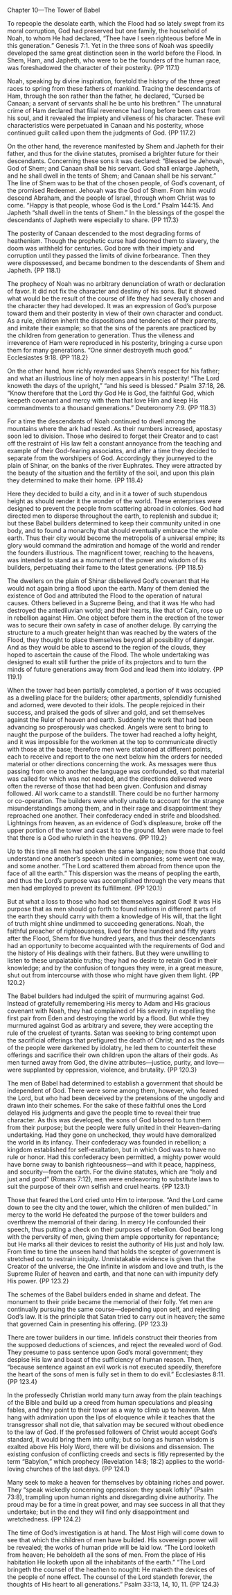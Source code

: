 Chapter 10—The Tower of Babel

To repeople the desolate earth, which the Flood had so lately swept from its moral corruption, God had preserved but one family, the household of Noah, to whom He had declared, “Thee have I seen righteous before Me in this generation.” Genesis 7:1. Yet in the three sons of Noah was speedily developed the same great distinction seen in the world before the Flood. In Shem, Ham, and Japheth, who were to be the founders of the human race, was foreshadowed the character of their posterity. {PP 117.1}

Noah, speaking by divine inspiration, foretold the history of the three great races to spring from these fathers of mankind. Tracing the descendants of Ham, through the son rather than the father, he declared, “Cursed be Canaan; a servant of servants shall he be unto his brethren.” The unnatural crime of Ham declared that filial reverence had long before been cast from his soul, and it revealed the impiety and vileness of his character. These evil characteristics were perpetuated in Canaan and his posterity, whose continued guilt called upon them the judgments of God. {PP 117.2}

On the other hand, the reverence manifested by Shem and Japheth for their father, and thus for the divine statutes, promised a brighter future for their descendants. Concerning these sons it was declared: “Blessed be Jehovah, God of Shem; and Canaan shall be his servant. God shall enlarge Japheth, and he shall dwell in the tents of Shem; and Canaan shall be his servant.” The line of Shem was to be that of the chosen people, of God’s covenant, of the promised Redeemer. Jehovah was the God of Shem. From him would descend Abraham, and the people of Israel, through whom Christ was to come. “Happy is that people, whose God is the Lord.” Psalm 144:15. And Japheth “shall dwell in the tents of Shem.” In the blessings of the gospel the descendants of Japheth were especially to share. {PP 117.3}

The posterity of Canaan descended to the most degrading forms of heathenism. Though the prophetic curse had doomed them to slavery, the doom was withheld for centuries. God bore with their impiety and corruption until they passed the limits of divine forbearance. Then they were dispossessed, and became bondmen to the descendants of Shem and Japheth. {PP 118.1}

The prophecy of Noah was no arbitrary denunciation of wrath or declaration of favor. It did not fix the character and destiny of his sons. But it showed what would be the result of the course of life they had severally chosen and the character they had developed. It was an expression of God’s purpose toward them and their posterity in view of their own character and conduct. As a rule, children inherit the dispositions and tendencies of their parents, and imitate their example; so that the sins of the parents are practiced by the children from generation to generation. Thus the vileness and irreverence of Ham were reproduced in his posterity, bringing a curse upon them for many generations. “One sinner destroyeth much good.” Ecclesiastes 9:18. {PP 118.2}

On the other hand, how richly rewarded was Shem’s respect for his father; and what an illustrious line of holy men appears in his posterity! “The Lord knoweth the days of the upright,” “and his seed is blessed.” Psalm 37:18, 26. “Know therefore that the Lord thy God He is God, the faithful God, which keepeth covenant and mercy with them that love Him and keep His commandments to a thousand generations.” Deuteronomy 7:9. {PP 118.3}

For a time the descendants of Noah continued to dwell among the mountains where the ark had rested. As their numbers increased, apostasy soon led to division. Those who desired to forget their Creator and to cast off the restraint of His law felt a constant annoyance from the teaching and example of their God-fearing associates, and after a time they decided to separate from the worshipers of God. Accordingly they journeyed to the plain of Shinar, on the banks of the river Euphrates. They were attracted by the beauty of the situation and the fertility of the soil, and upon this plain they determined to make their home. {PP 118.4}

Here they decided to build a city, and in it a tower of such stupendous height as should render it the wonder of the world. These enterprises were designed to prevent the people from scattering abroad in colonies. God had directed men to disperse throughout the earth, to replenish and subdue it; but these Babel builders determined to keep their community united in one body, and to found a monarchy that should eventually embrace the whole earth. Thus their city would become the metropolis of a universal empire; its glory would command the admiration and homage of the world and render the founders illustrious. The magnificent tower, reaching to the heavens, was intended to stand as a monument of the power and wisdom of its builders, perpetuating their fame to the latest generations. {PP 118.5}

The dwellers on the plain of Shinar disbelieved God’s covenant that He would not again bring a flood upon the earth. Many of them denied the existence of God and attributed the Flood to the operation of natural causes. Others believed in a Supreme Being, and that it was He who had destroyed the antediluvian world; and their hearts, like that of Cain, rose up in rebellion against Him. One object before them in the erection of the tower was to secure their own safety in case of another deluge. By carrying the structure to a much greater height than was reached by the waters of the Flood, they thought to place themselves beyond all possibility of danger. And as they would be able to ascend to the region of the clouds, they hoped to ascertain the cause of the Flood. The whole undertaking was designed to exalt still further the pride of its projectors and to turn the minds of future generations away from God and lead them into idolatry. {PP 119.1}

When the tower had been partially completed, a portion of it was occupied as a dwelling place for the builders; other apartments, splendidly furnished and adorned, were devoted to their idols. The people rejoiced in their success, and praised the gods of silver and gold, and set themselves against the Ruler of heaven and earth. Suddenly the work that had been advancing so prosperously was checked. Angels were sent to bring to naught the purpose of the builders. The tower had reached a lofty height, and it was impossible for the workmen at the top to communicate directly with those at the base; therefore men were stationed at different points, each to receive and report to the one next below him the orders for needed material or other directions concerning the work. As messages were thus passing from one to another the language was confounded, so that material was called for which was not needed, and the directions delivered were often the reverse of those that had been given. Confusion and dismay followed. All work came to a standstill. There could be no further harmony or co-operation. The builders were wholly unable to account for the strange misunderstandings among them, and in their rage and disappointment they reproached one another. Their confederacy ended in strife and bloodshed. Lightnings from heaven, as an evidence of God’s displeasure, broke off the upper portion of the tower and cast it to the ground. Men were made to feel that there is a God who ruleth in the heavens. {PP 119.2}

Up to this time all men had spoken the same language; now those that could understand one another’s speech united in companies; some went one way, and some another. “The Lord scattered them abroad from thence upon the face of all the earth.” This dispersion was the means of peopling the earth, and thus the Lord’s purpose was accomplished through the very means that men had employed to prevent its fulfillment. {PP 120.1}

But at what a loss to those who had set themselves against God! It was His purpose that as men should go forth to found nations in different parts of the earth they should carry with them a knowledge of His will, that the light of truth might shine undimmed to succeeding generations. Noah, the faithful preacher of righteousness, lived for three hundred and fifty years after the Flood, Shem for five hundred years, and thus their descendants had an opportunity to become acquainted with the requirements of God and the history of His dealings with their fathers. But they were unwilling to listen to these unpalatable truths; they had no desire to retain God in their knowledge; and by the confusion of tongues they were, in a great measure, shut out from intercourse with those who might have given them light. {PP 120.2}

The Babel builders had indulged the spirit of murmuring against God. Instead of gratefully remembering His mercy to Adam and His gracious covenant with Noah, they had complained of His severity in expelling the first pair from Eden and destroying the world by a flood. But while they murmured against God as arbitrary and severe, they were accepting the rule of the cruelest of tyrants. Satan was seeking to bring contempt upon the sacrificial offerings that prefigured the death of Christ; and as the minds of the people were darkened by idolatry, he led them to counterfeit these offerings and sacrifice their own children upon the altars of their gods. As men turned away from God, the divine attributes—justice, purity, and love—were supplanted by oppression, violence, and brutality. {PP 120.3}

The men of Babel had determined to establish a government that should be independent of God. There were some among them, however, who feared the Lord, but who had been deceived by the pretensions of the ungodly and drawn into their schemes. For the sake of these faithful ones the Lord delayed His judgments and gave the people time to reveal their true character. As this was developed, the sons of God labored to turn them from their purpose; but the people were fully united in their Heaven-daring undertaking. Had they gone on unchecked, they would have demoralized the world in its infancy. Their confederacy was founded in rebellion; a kingdom established for self-exaltation, but in which God was to have no rule or honor. Had this confederacy been permitted, a mighty power would have borne sway to banish righteousness—and with it peace, happiness, and security—from the earth. For the divine statutes, which are “holy and just and good” (Romans 7:12), men were endeavoring to substitute laws to suit the purpose of their own selfish and cruel hearts. {PP 123.1}

Those that feared the Lord cried unto Him to interpose. “And the Lord came down to see the city and the tower, which the children of men builded.” In mercy to the world He defeated the purpose of the tower builders and overthrew the memorial of their daring. In mercy He confounded their speech, thus putting a check on their purposes of rebellion. God bears long with the perversity of men, giving them ample opportunity for repentance; but He marks all their devices to resist the authority of His just and holy law. From time to time the unseen hand that holds the scepter of government is stretched out to restrain iniquity. Unmistakable evidence is given that the Creator of the universe, the One infinite in wisdom and love and truth, is the Supreme Ruler of heaven and earth, and that none can with impunity defy His power. {PP 123.2}

The schemes of the Babel builders ended in shame and defeat. The monument to their pride became the memorial of their folly. Yet men are continually pursuing the same course—depending upon self, and rejecting God’s law. It is the principle that Satan tried to carry out in heaven; the same that governed Cain in presenting his offering. {PP 123.3}

There are tower builders in our time. Infidels construct their theories from the supposed deductions of sciences, and reject the revealed word of God. They presume to pass sentence upon God’s moral government; they despise His law and boast of the sufficiency of human reason. Then, “because sentence against an evil work is not executed speedily, therefore the heart of the sons of men is fully set in them to do evil.” Ecclesiastes 8:11. {PP 123.4}

In the professedly Christian world many turn away from the plain teachings of the Bible and build up a creed from human speculations and pleasing fables, and they point to their tower as a way to climb up to heaven. Men hang with admiration upon the lips of eloquence while it teaches that the transgressor shall not die, that salvation may be secured without obedience to the law of God. If the professed followers of Christ would accept God’s standard, it would bring them into unity; but so long as human wisdom is exalted above His Holy Word, there will be divisions and dissension. The existing confusion of conflicting creeds and sects is fitly represented by the term “Babylon,” which prophecy (Revelation 14:8; 18:2) applies to the world-loving churches of the last days. {PP 124.1}

Many seek to make a heaven for themselves by obtaining riches and power. They “speak wickedly concerning oppression: they speak loftily” (Psalm 73:8), trampling upon human rights and disregarding divine authority. The proud may be for a time in great power, and may see success in all that they undertake; but in the end they will find only disappointment and wretchedness. {PP 124.2}

The time of God’s investigation is at hand. The Most High will come down to see that which the children of men have builded. His sovereign power will be revealed; the works of human pride will be laid low. “The Lord looketh from heaven; He beholdeth all the sons of men. From the place of His habitation He looketh upon all the inhabitants of the earth.” “The Lord bringeth the counsel of the heathen to nought: He maketh the devices of the people of none effect. The counsel of the Lord standeth forever, the thoughts of His heart to all generations.” Psalm 33:13, 14, 10, 11. {PP 124.3}
